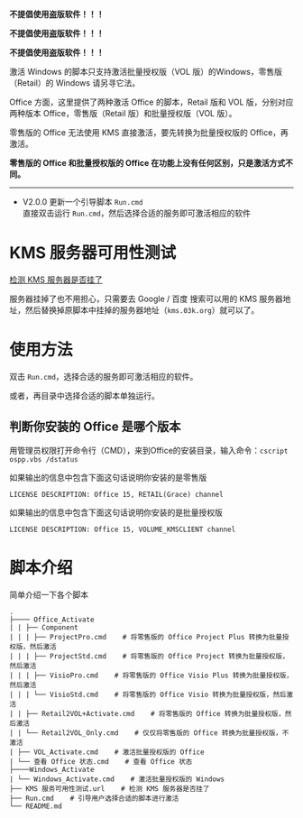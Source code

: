 **不提倡使用盗版软件！！！**

**不提倡使用盗版软件！！！**

**不提倡使用盗版软件！！！**

激活 Windows 的脚本只支持激活批量授权版（VOL 版）的Windows，零售版（Retail）的 Windows 请另寻它法。

Office 方面，这里提供了两种激活 Office 的脚本，Retail 版和 VOL 版，分别对应两种版本 Office，零售版（Retail 版）和批量授权版（VOL 版）。

零售版的 Office 无法使用 KMS 直接激活，要先转换为批量授权版的 Office，再激活。

**零售版的 Office 和批量授权版的 Office 在功能上没有任何区别，只是激活方式不同。**

---

- V2.0.0 更新一个引导脚本 `Run.cmd`  
  直接双击运行 `Run.cmd`，然后选择合适的服务即可激活相应的软件

# KMS 服务器可用性测试

[检测 KMS 服务器是否挂了](https://03k.org/go/kmscheck.php)

服务器挂掉了也不用担心，只需要去 Google / 百度 搜索可以用的 KMS 服务器地址，然后替换掉原脚本中挂掉的服务器地址（`kms.03k.org`）就可以了。

# 使用方法

双击 `Run.cmd`，选择合适的服务即可激活相应的软件。

或者，再目录中选择合适的脚本单独运行。

## 判断你安装的 Office 是哪个版本

用管理员权限打开命令行（CMD），来到Office的安装目录，输入命令：`cscript ospp.vbs /dstatus `

如果输出的信息中包含下面这句话说明你安装的是零售版

```
LICENSE DESCRIPTION: Office 15, RETAIL(Grace) channel
```

如果输出的信息中包含下面这句话说明你安装的是批量授权版

```
LICENSE DESCRIPTION: Office 15, VOLUME_KMSCLIENT channel
```

# 脚本介绍

简单介绍一下各个脚本

```
.
├──── Office_Activate
| | ├── Component
| | | ├── ProjectPro.cmd    # 将零售版的 Office Project Plus 转换为批量授权版，然后激活
| | | ├── ProjectStd.cmd    # 将零售版的 Office Project 转换为批量授权版，然后激活
| | | ├── VisioPro.cmd    # 将零售版的 Office Visio Plus 转换为批量授权版，然后激活
| | | └── VisioStd.cmd    # 将零售版的 Office Visio 转换为批量授权版，然后激活
| | ├── Retail2VOL+Activate.cmd    # 将零售版的 Office 转换为批量授权版，然后激活
| | └── Retail2VOL_Only.cmd    # 仅仅将零售版的 Office 转换为批量授权版，不激活
| ├── VOL_Activate.cmd    # 激活批量授权版的 Office
| └── 查看 Office 状态.cmd    # 查看 Office 状态
├────Windows_Activate
| └── Windows_Activate.cmd    # 激活批量授权版的 Windows
├── KMS 服务可用性测试.url    # 检测 KMS 服务器是否挂了
├── Run.cmd    # 引导用户选择合适的脚本进行激活
└── README.md
```



